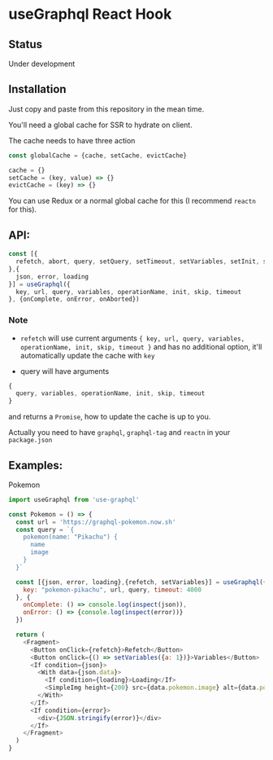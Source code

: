 # useGraphql React Hook

## Status

Under development

## Installation

Just copy and paste from this repository in the mean time.

You'll need a global cache for SSR to hydrate on client.

The cache needs to have three action

```js
const globalCache = {cache, setCache, evictCache} 
```

```js
cache = {}
setCache = (key, value) => {}
evictCache = (key) => {}
```

You can use Redux or a normal global cache for this (I recommend `reactn` for this).

## API:

```js
const [{
  refetch, abort, query, setQuery, setTimeout, setVariables, setInit, setOperationName
},{
  json, error, loading
}] = useGraphql({
  key, url, query, variables, operationName, init, skip, timeout
}, {onComplete, onError, onAborted})
```

### Note

- `refetch` will use current arguments `{
  key, url, query, variables, operationName, init, skip, timeout
}` and has no additional option, it'll automatically update the cache with `key`

- query will have arguments 

```js
{
  query, variables, operationName, init, skip, timeout
}
```

and returns a `Promise`, how to update the cache is up to you.


Actually you need to have `graphql`, `graphql-tag` and `reactn` in your `package.json`

## Examples:

Pokemon

```js
import useGraphql from 'use-graphql'

const Pokemon = () => {
  const url = 'https://graphql-pokemon.now.sh'
  const query = `{
    pokemon(name: "Pikachu") {
      name
      image
    }
  }`

  const [{json, error, loading},{refetch, setVariables}] = useGraphql({
    key: "pokemon-pikachu", url, query, timeout: 4000
  }, { 
    onComplete: () => console.log(inspect(json)),
    onError: () => {console.log(inspect(error))}
  })

  return (
    <Fragment>
      <Button onClick={refetch}>Refetch</Button>
      <Button onClick={() => setVariables({a: 1})}>Variables</Button>
      <If condition={json}>
        <With data={json.data}>
          <If condition={loading}>Loading</If>
          <SimpleImg height={200} src={data.pokemon.image} alt={data.pokemon.name} />
        </With>
      </If>
      <If condition={error}>
        <div>{JSON.stringify(error)}</div>
      </If>
    </Fragment>
  )
}
